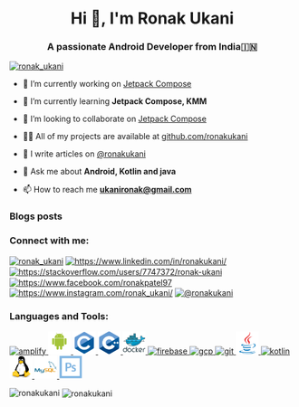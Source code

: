 <h1 align="center">Hi 👋, I'm Ronak Ukani</h1>
<h3 align="center">A passionate Android Developer from India🇮🇳</h3>

<p align="left"> <a href="https://twitter.com/ronak_ukani" target="blank"><img src="https://img.shields.io/twitter/follow/ronak_ukani?logo=twitter&style=for-the-badge" alt="ronak_ukani" /></a> </p>

- 🔭 I’m currently working on [Jetpack Compose](https://github.com/RonakUkani/JetPackComposeSample)

- 🌱 I’m currently learning **Jetpack Compose, KMM**

- 👯 I’m looking to collaborate on [Jetpack Compose](https://github.com/RonakUkani/JetPackComposeSample)

- 👨‍💻 All of my projects are available at [github.com/ronakukani](github.com/ronakukani)

- 📝 I write articles on [@ronakukani](@ronakukani)

- 💬 Ask me about **Android, Kotlin and java**

- 📫 How to reach me **ukanironak@gmail.com**

### Blogs posts
<!-- BLOG-POST-LIST:START -->
<!-- BLOG-POST-LIST:END -->

<h3 align="left">Connect with me:</h3>
<p align="left">
<a href="https://twitter.com/ronak_ukani" target="blank"><img align="center" src="https://raw.githubusercontent.com/rahuldkjain/github-profile-readme-generator/master/src/images/icons/Social/twitter.svg" alt="ronak_ukani" height="30" width="40" /></a>
<a href="https://linkedin.com/in/https://www.linkedin.com/in/ronakukani/" target="blank"><img align="center" src="https://raw.githubusercontent.com/rahuldkjain/github-profile-readme-generator/master/src/images/icons/Social/linked-in-alt.svg" alt="https://www.linkedin.com/in/ronakukani/" height="30" width="40" /></a>
<a href="https://stackoverflow.com/users/https://stackoverflow.com/users/7747372/ronak-ukani" target="blank"><img align="center" src="https://raw.githubusercontent.com/rahuldkjain/github-profile-readme-generator/master/src/images/icons/Social/stack-overflow.svg" alt="https://stackoverflow.com/users/7747372/ronak-ukani" height="30" width="40" /></a>
<a href="https://fb.com/https://www.facebook.com/ronakpatel97" target="blank"><img align="center" src="https://raw.githubusercontent.com/rahuldkjain/github-profile-readme-generator/master/src/images/icons/Social/facebook.svg" alt="https://www.facebook.com/ronakpatel97" height="30" width="40" /></a>
<a href="https://instagram.com/https://www.instagram.com/ronak_ukani/" target="blank"><img align="center" src="https://raw.githubusercontent.com/rahuldkjain/github-profile-readme-generator/master/src/images/icons/Social/instagram.svg" alt="https://www.instagram.com/ronak_ukani/" height="30" width="40" /></a>
<a href="https://medium.com/@ronakukani" target="blank"><img align="center" src="https://raw.githubusercontent.com/rahuldkjain/github-profile-readme-generator/master/src/images/icons/Social/medium.svg" alt="@ronakukani" height="30" width="40" /></a>
</p>

<h3 align="left">Languages and Tools:</h3>
<p align="left"> <a href="https://aws.amazon.com/amplify/" target="_blank" rel="noreferrer"> <img src="https://docs.amplify.aws/assets/logo-dark.svg" alt="amplify" width="40" height="40"/> </a> <a href="https://developer.android.com" target="_blank" rel="noreferrer"> <img src="https://raw.githubusercontent.com/devicons/devicon/master/icons/android/android-original-wordmark.svg" alt="android" width="40" height="40"/> </a> <a href="https://www.cprogramming.com/" target="_blank" rel="noreferrer"> <img src="https://raw.githubusercontent.com/devicons/devicon/master/icons/c/c-original.svg" alt="c" width="40" height="40"/> </a> <a href="https://www.w3schools.com/cpp/" target="_blank" rel="noreferrer"> <img src="https://raw.githubusercontent.com/devicons/devicon/master/icons/cplusplus/cplusplus-original.svg" alt="cplusplus" width="40" height="40"/> </a> <a href="https://www.docker.com/" target="_blank" rel="noreferrer"> <img src="https://raw.githubusercontent.com/devicons/devicon/master/icons/docker/docker-original-wordmark.svg" alt="docker" width="40" height="40"/> </a> <a href="https://firebase.google.com/" target="_blank" rel="noreferrer"> <img src="https://www.vectorlogo.zone/logos/firebase/firebase-icon.svg" alt="firebase" width="40" height="40"/> </a> <a href="https://cloud.google.com" target="_blank" rel="noreferrer"> <img src="https://www.vectorlogo.zone/logos/google_cloud/google_cloud-icon.svg" alt="gcp" width="40" height="40"/> </a> <a href="https://git-scm.com/" target="_blank" rel="noreferrer"> <img src="https://www.vectorlogo.zone/logos/git-scm/git-scm-icon.svg" alt="git" width="40" height="40"/> </a> <a href="https://www.java.com" target="_blank" rel="noreferrer"> <img src="https://raw.githubusercontent.com/devicons/devicon/master/icons/java/java-original.svg" alt="java" width="40" height="40"/> </a> <a href="https://kotlinlang.org" target="_blank" rel="noreferrer"> <img src="https://www.vectorlogo.zone/logos/kotlinlang/kotlinlang-icon.svg" alt="kotlin" width="40" height="40"/> </a> <a href="https://www.linux.org/" target="_blank" rel="noreferrer"> <img src="https://raw.githubusercontent.com/devicons/devicon/master/icons/linux/linux-original.svg" alt="linux" width="40" height="40"/> </a> <a href="https://www.mysql.com/" target="_blank" rel="noreferrer"> <img src="https://raw.githubusercontent.com/devicons/devicon/master/icons/mysql/mysql-original-wordmark.svg" alt="mysql" width="40" height="40"/> </a> <a href="https://www.photoshop.com/en" target="_blank" rel="noreferrer"> <img src="https://raw.githubusercontent.com/devicons/devicon/master/icons/photoshop/photoshop-line.svg" alt="photoshop" width="40" height="40"/> </a> </p>

<p><img align="left" src="https://github-readme-stats.vercel.app/api/top-langs?username=ronakukani&show_icons=true&locale=en&layout=compact" alt="ronakukani" /></p>

<p>&nbsp;<img align="center" src="https://github-readme-stats.vercel.app/api?username=ronakukani&show_icons=true&locale=en" alt="ronakukani" /></p>

